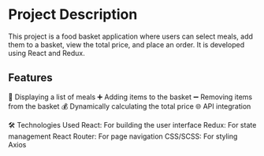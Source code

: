 # Project Description
This project is a food basket application where users can select meals, add them to a basket, 
view the total price, and place an order. It is developed using React and Redux.


## Features
🛒 Displaying a list of meals
➕ Adding items to the basket
➖ Removing items from the basket
💰 Dynamically calculating the total price
🌐 API integration


🛠️ Technologies Used
React: For building the user interface
Redux: For state management
React Router: For page navigation
CSS/SCSS: For styling
Axios
